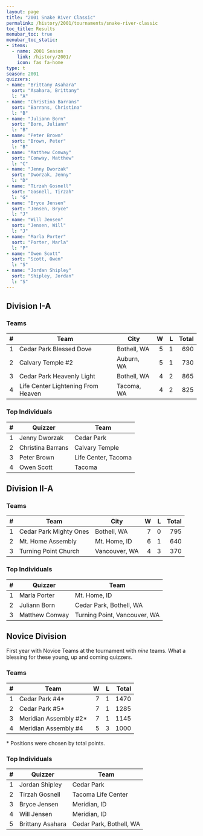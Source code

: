 ```yaml
---
layout: page
title: "2001 Snake River Classic"
permalink: /history/2001/tournaments/snake-river-classic
toc_title: Results
menubar_toc: true
menubar_toc_static:
- items:
  - name: 2001 Season
    link: /history/2001/
    icon: fas fa-home
type: t
season: 2001
quizzers:
- name: "Brittany Asahara"
  sort: "Asahara, Brittany"
  l: "A"
- name: "Christina Barrans"
  sort: "Barrans, Christina"
  l: "B"
- name: "Juliann Born"
  sort: "Born, Juliann"
  l: "B"
- name: "Peter Brown"
  sort: "Brown, Peter"
  l: "B"
- name: "Matthew Conway"
  sort: "Conway, Matthew"
  l: "C"
- name: "Jenny Dworzak"
  sort: "Dworzak, Jenny"
  l: "D"
- name: "Tirzah Gosnell"
  sort: "Gosnell, Tirzah"
  l: "G"
- name: "Bryce Jensen"
  sort: "Jensen, Bryce"
  l: "J"
- name: "Will Jensen"
  sort: "Jensen, Will"
  l: "J"
- name: "Marla Porter"
  sort: "Porter, Marla"
  l: "P"
- name: "Owen Scott"
  sort: "Scott, Owen"
  l: "S"
- name: "Jordan Shipley"
  sort: "Shipley, Jordan"
  l: "S"
---
```


## Division I-A

### Teams

|    # | Team                               | City        |    W |    L | Total |
| ---: | ---------------------------------- | ----------- | ---: | ---: | ----: |
|    1 | Cedar Park Blessed Dove            | Bothell, WA |    5 |    1 |   690 |
|    2 | Calvary Temple #2                  | Auburn, WA  |    5 |    1 |   730 |
|    3 | Cedar Park Heavenly Light          | Bothell, WA |    4 |    2 |   865 |
|    4 | Life Center Lightening From Heaven | Tacoma, WA  |    4 |    2 |   825 |

### Top Individuals

|    # | Quizzer           | Team                |
| ---: | ----------------- | ------------------- |
|    1 | Jenny Dworzak     | Cedar Park          |
|    2 | Christina Barrans | Calvary Temple      |
|    3 | Peter Brown       | Life Center, Tacoma |
|    4 | Owen Scott        | Tacoma              |

## Division II-A

### Teams

|    # | Team                   | City          |    W |    L | Total |
| ---: | ---------------------- | ------------- | ---: | ---: | ----: |
|    1 | Cedar Park Mighty Ones | Bothell, WA   |    7 |    0 |   795 |
|    2 | Mt. Home Assembly      | Mt. Home, ID  |    6 |    1 |   640 |
|    3 | Turning Point Church   | Vancouver, WA |    4 |    3 |   370 |

### Top Individuals

|    # | Quizzer        | Team                         |
| ---: | -------------- | ---------------------------- |
|    1 | Marla Porter   | Mt. Home, ID                 |
|    2 | Juliann Born   | Cedar Park, Bothell, WA      |
|    3 | Matthew Conway | Turning Point, Vancouver, WA |

## Novice Division

First year with Novice Teams at the tournament with *nine* teams. What a blessing for these young, up and coming quizzers.

### Teams

|    # | Team                  |    W |    L | Total |
| ---: | --------------------- | ---: | ---: | ----: |
|    1 | Cedar Park #4*        |    7 |    1 |  1470 |
|    2 | Cedar Park #5*        |    7 |    1 |  1285 |
|    3 | Meridian Assembly #2* |    7 |    1 |  1145 |
|    4 | Meridian Assembly #4  |    5 |    3 |  1000 |

\* Positions were chosen by total points.

### Top Individuals

|    # | Quizzer          | Team                    |
| ---: | ---------------- | ----------------------- |
|    1 | Jordan Shipley   | Cedar Park              |
|    2 | Tirzah Gosnell   | Tacoma Life Center      |
|    3 | Bryce Jensen     | Meridian, ID            |
|    4 | Will Jensen      | Meridian, ID            |
|    5 | Brittany Asahara | Cedar Park, Bothell, WA |